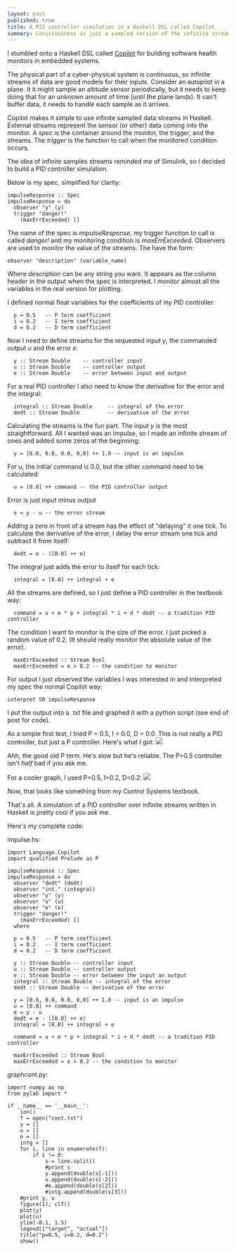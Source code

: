 ```yaml
---
layout: post
published: true
title: A PID controller simulation in a Haskell DSL called Copilot
summary: Consciousness is just a sampled version of the infinite stream of reality
---
```


I stumbled onto a Haskell DSL called [Copilot](http://leepike.github.com/Copilot/) 
for building software health monitors in embedded systems.

The physical part of a cyber-physical system is continuous, so infinite streams
of data are good models for their inputs.  Consider an autopilot in a plane.  It
it might sample an altitude sensor periodically, but it needs to keep doing that for
an unknown amount of time (until the plane lands).  It can't buffer data, it 
needs to handle each sample as it arrives.

Copilot makes it simple to use infinite sampled data streams in Haskell.  External
streams represent the sensor (or other) data coming into the monitor.  A _spec_
is the container around the monitor, the trigger, and the streams.  The _trigger_
is the function to call when the monitored condition occurs.

The idea of infinite samples streams reminded me of Simulink, so I decided to build
a PID controller simulation.

Below is my spec, simplified for clarity:

    impulseResponse :: Spec                                                            
    impulseResponse = do                                                               
      observer "y" (y)                                                                 
      trigger "danger!"                                                                
        (maxErrExceeded) []                                                            

The name of the spec is _impulseResponse_, my trigger function to call is
called _danger!_ and my monitoring condition is _maxErrExceeded_.  Observers
are used to monitor the value of the streams.  The have the form:

    observer "description" (variable_name)

Where _description_ can be any string you want.  It appears as the column header
in the output when the spec is interpreted.  I monitor almost all the variables 
in the real version for plotting.

I defined normal float variables for the coefficients of my PID controller:

      p = 0.5   -- P term coefficient
      i = 0.2   -- I term coefficient
      d = 0.2   -- D term coefficient

Now I need to define streams for the requested input _y_, the commanded output
_u_ and the error _e_:

      y :: Stream Double    -- controller input
      u :: Stream Double    -- controller output
      e :: Stream Double    -- error between input and output

For a real PID controller I also need to know the derivative for the error and
the integral:

      integral :: Stream Double     -- integral of the error
      dedt :: Stream Double         -- derivative of the error

Calculating the streams is the fun part.  The input _y_ is the most straightforward.
All I wanted was an impulse, so I made an infinite stream of ones and added
some zeros at the beginning:

      y = [0.0, 0.0, 0.0, 0,0] ++ 1.0 -- input is an impulse

For u, the initial command is 0.0, but the other command need to be calculated:

      u = [0.0] ++ command -- the PID controller output

Error is just input minus output

      e = y - u -- the error stream

Adding a zero in front of a stream has the effect of "delaying" it one tick.
To calculate the derivative of the error, I delay the error stream one tick
and subtract it from itself:

      dedt = e - ([0.0] ++ e)

The integral just adds the error to itself for each tick:

      integral = [0.0] ++ integral + e

All the streams are defined, so I just define a PID controller in the 
textbook way:

      command = u + e * p + integral * i + d * dedt -- a tradition PID controller

The condition I want to monitor is the size of the error.  I just picked a random
value of 0.2.  (It should really monitor the absolute value of the error).

      maxErrExceeded :: Stream Bool
      maxErrExceeded = e > 0.2 -- the condition to monitor

For output I just observed the variables I was interested in and interpreted
my spec the normal Copilot way:

    interpret 50 impulseResponse

I put the output into a .txt file and graphed it with a python script (see end
of post for code).

As a simple first test, I tried P = 0.5, I = 0.0, D = 0.0.  This is not really
a PID controller, but just a P controller.  Here's what I got:
<img src="https://raw.github.com/scottcarr/scottcarr.github.com/master/images/pid_cont_p.png">

Ahh, the good old P term.  He's slow but he's reliable.  The P=0.5 controller
isn't _half_ bad if you ask me.

For a cooler graph, I used P=0.5, I=0.2, D=0.2:
<img src="https://raw.github.com/scottcarr/scottcarr.github.com/master/images/pid_cont_pid.png">
  
Now, that looks like something from my Control Systems textbook.

That's all.  A simulation of a PID controller over infinite streams written in Haskell
is pretty cool if you ask me.

Here's my complete code:

impulse.hs:

    import Language.Copilot
    import qualified Prelude as P

    impulseResponse :: Spec
    impulseResponse = do
      observer "dedt" (dedt)
      observer "int." (integral)
      observer "y" (y)
      observer "u" (u)
      observer "e" (e)
      trigger "danger!"
        (maxErrExceeded) []
      where

      p = 0.5   -- P term coefficient
      i = 0.2   -- I term coefficient
      d = 0.2   -- D term coefficient

      y :: Stream Double -- controller input
      u :: Stream Double -- controller output
      e :: Stream Double -- error between the input an output
      integral :: Stream Double -- integral of the error
      dedt :: Stream Double -- derivative of the error

      y = [0.0, 0.0, 0.0, 0,0] ++ 1.0 -- input is an impulse
      u = [0.0] ++ command 
      e = y - u
      dedt = e - ([0.0] ++ e)
      integral = [0.0] ++ integral + e

      command = u + e * p + integral * i + d * dedt -- a tradition PID controller

      maxErrExceeded :: Stream Bool
      maxErrExceeded = e > 0.2 -- the condition to monitor
  
graphcont.py:

    import numpy as np                                                                 
    from pylab import *                                                                
                                                                                       
    if __name__ == '__main__':                                                         
        ion()                                                                          
        f = open("cont.txt")                                                           
        y = []                                                                         
        u = []                                                                         
        e = []                                                                         
        intg = []                                                                      
        for i, line in enumerate(f):                                                   
            if i != 0:                                                                 
                s = line.split()                                                       
                #print s                                                                                
                y.append(double(s[-1]))                                                
                u.append(double(s[-2]))                                                
                #e.append(double(s[2]))                                                
                #intg.append(double(s[3]))                                             
        #print y, u                                                                    
        figure(1); clf()                                                               
        plot(y)                                                                        
        plot(u)                                                                        
        ylim(-0.1, 1.5)                                                                
        legend(["target", "actual"])                                                   
        title("p=0.5, i=0.2, d=0.2")                                                   
        show()
